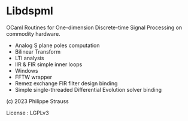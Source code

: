 # Libdspml

OCaml Routines for One-dimension Discrete-time Signal Processing on commodity hardware.

- Analog S plane poles computation
- Bilinear Transform
- LTI analysis
- IIR & FIR simple inner loops
- Windows
- FFTW wrapper
- Remez exchange FIR filter design binding
- Simple single-threaded Differential Evolution solver binding


(c) 2023 Philippe Strauss <catseyechandra at proton dot me>

License : LGPLv3